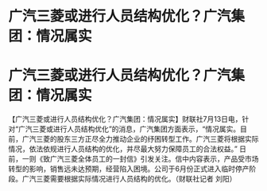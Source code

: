 # 广汽三菱或进行人员结构优化？广汽集团：情况属实

# 广汽三菱或进行人员结构优化？广汽集团：情况属实

【广汽三菱或进行人员结构优化？广汽集团：情况属实】财联社7月13日电，针对“广汽三菱或进行人员结构优化”的消息，广汽集团方面表示，“情况属实。目前，广汽三菱的股东三方正尽全力推动企业的纾困转型工作。广汽三菱将根据实际情况，依法依规进行人员结构的优化，并尽最大努力保障员工的合法权益。”
日前，一则《致广汽三菱全体员工的一封信》引发关注。信中内容表示，产品受市场转型的影响，销售远未达预期，经营陷入困境。公司于6月份正式进入临时停产阶段。广汽三菱需要根据实际情况进行人员结构的优化。（财联社记者
刘阳）

